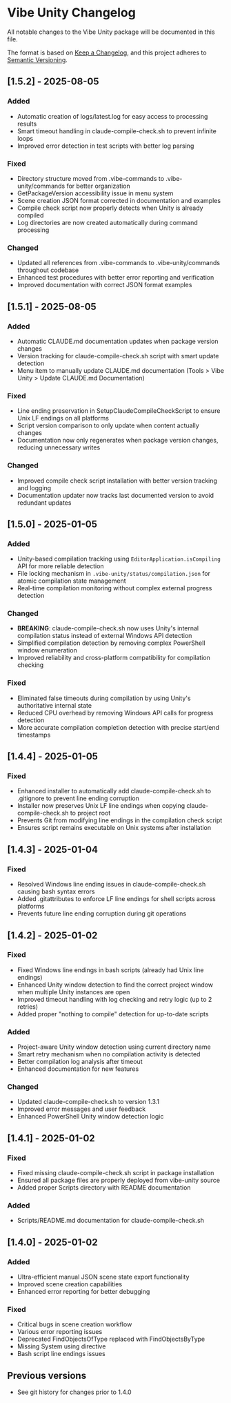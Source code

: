 # Vibe Unity Changelog

All notable changes to the Vibe Unity package will be documented in this file.

The format is based on [Keep a Changelog](https://keepachangelog.com/en/1.0.0/),
and this project adheres to [Semantic Versioning](https://semver.org/spec/v2.0.0.html).

## [1.5.2] - 2025-08-05

### Added
- Automatic creation of logs/latest.log for easy access to processing results
- Smart timeout handling in claude-compile-check.sh to prevent infinite loops
- Improved error detection in test scripts with better log parsing

### Fixed
- Directory structure moved from .vibe-commands to .vibe-unity/commands for better organization
- GetPackageVersion accessibility issue in menu system
- Scene creation JSON format corrected in documentation and examples
- Compile check script now properly detects when Unity is already compiled
- Log directories are now created automatically during command processing

### Changed
- Updated all references from .vibe-commands to .vibe-unity/commands throughout codebase
- Enhanced test procedures with better error reporting and verification
- Improved documentation with correct JSON format examples

## [1.5.1] - 2025-08-05

### Added
- Automatic CLAUDE.md documentation updates when package version changes
- Version tracking for claude-compile-check.sh script with smart update detection
- Menu item to manually update CLAUDE.md documentation (Tools > Vibe Unity > Update CLAUDE.md Documentation)

### Fixed
- Line ending preservation in SetupClaudeCompileCheckScript to ensure Unix LF endings on all platforms
- Script version comparison to only update when content actually changes
- Documentation now only regenerates when package version changes, reducing unnecessary writes

### Changed
- Improved compile check script installation with better version tracking and logging
- Documentation updater now tracks last documented version to avoid redundant updates

## [1.5.0] - 2025-01-05

### Added
- Unity-based compilation tracking using `EditorApplication.isCompiling` API for more reliable detection
- File locking mechanism in `.vibe-unity/status/compilation.json` for atomic compilation state management
- Real-time compilation monitoring without complex external progress detection

### Changed
- **BREAKING**: claude-compile-check.sh now uses Unity's internal compilation status instead of external Windows API detection
- Simplified compilation detection by removing complex PowerShell window enumeration
- Improved reliability and cross-platform compatibility for compilation checking

### Fixed
- Eliminated false timeouts during compilation by using Unity's authoritative internal state
- Reduced CPU overhead by removing Windows API calls for progress detection
- More accurate compilation completion detection with precise start/end timestamps

## [1.4.4] - 2025-01-05

### Fixed
- Enhanced installer to automatically add claude-compile-check.sh to .gitignore to prevent line ending corruption
- Installer now preserves Unix LF line endings when copying claude-compile-check.sh to project root
- Prevents Git from modifying line endings in the compilation check script
- Ensures script remains executable on Unix systems after installation

## [1.4.3] - 2025-01-04

### Fixed
- Resolved Windows line ending issues in claude-compile-check.sh causing bash syntax errors
- Added .gitattributes to enforce LF line endings for shell scripts across platforms
- Prevents future line ending corruption during git operations

## [1.4.2] - 2025-01-02

### Fixed
- Fixed Windows line endings in bash scripts (already had Unix line endings)
- Enhanced Unity window detection to find the correct project window when multiple Unity instances are open
- Improved timeout handling with log checking and retry logic (up to 2 retries)
- Added proper "nothing to compile" detection for up-to-date scripts

### Added
- Project-aware Unity window detection using current directory name
- Smart retry mechanism when no compilation activity is detected
- Better compilation log analysis after timeout
- Enhanced documentation for new features

### Changed
- Updated claude-compile-check.sh to version 1.3.1
- Improved error messages and user feedback
- Enhanced PowerShell Unity window detection logic

## [1.4.1] - 2025-01-02

### Fixed
- Fixed missing claude-compile-check.sh script in package installation
- Ensured all package files are properly deployed from vibe-unity source
- Added proper Scripts directory with README documentation

### Added
- Scripts/README.md documentation for claude-compile-check.sh

## [1.4.0] - 2025-01-02

### Added
- Ultra-efficient manual JSON scene state export functionality
- Improved scene creation capabilities
- Enhanced error reporting for better debugging

### Fixed
- Critical bugs in scene creation workflow
- Various error reporting issues
- Deprecated FindObjectsOfType replaced with FindObjectsByType
- Missing System using directive
- Bash script line endings issues

## Previous versions
- See git history for changes prior to 1.4.0